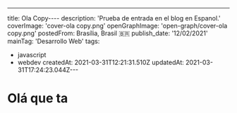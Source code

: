 ---
title: Ola Copy----
description: 'Prueba de entrada en el blog en Espanol.'
coverImage: 'cover-ola copy.png'
openGraphImage: 'open-graph/cover-ola copy.png'
postedFrom: Brasília, Brasil 🇧🇷
publish_date: '12/02/2021'
mainTag: 'Desarrollo Web'
tags:
  - javascript
  - webdev
createdAt: 2021-03-31T12:21:31.510Z
updatedAt: 2021-03-31T17:24:23.044Z---

# Olá que ta
